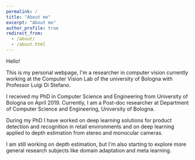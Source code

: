 ```yaml
---
permalink: /
title: "About me"
excerpt: "About me"
author_profile: true
redirect_from: 
  - /about/
  - /about.html
---
```


Hello!

This is my personal webpage, I'm a researcher in computer vision currently working at the Computer Vision Lab of the university of Bologna with Professor Luigi Di Stefano.

I received my PhD in Computer Science and Engineering from University of Bologna on April 2019. 
Currently, I am a Post-doc researcher at Department of Computer Science and Engineering, University of Bologna.

During my PhD I have worked on deep learning solutions for product detection and recognition in retail environments and on deep learning applied to depth estimation from stereo and monocular cameras.

I am still working on depth estimation, but I'm also starting to explore more general research subjects like domain adaptation and meta learning.


